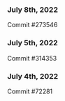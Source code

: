### July 8th, 2022

Commit #273546

### July 5th, 2022

Commit #314353


### July 4th, 2022

Commit #72281
